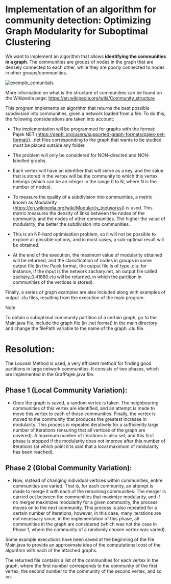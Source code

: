 # Implementation of an algorithm for community detection: Optimizing Graph Modularity for Suboptimal Clustering

We want to implement an algorithm that allows **identifying the communities in a graph**. The communities are groups of nodes in the graph that are densely connected to each other, while they are poorly connected to nodes in other groups/communities. 

![exemple_comunitats](https://upload.wikimedia.org/wikipedia/commons/f/f4/Network_Community_Structure.svg)

More information on what is the structure of communities can be found on the Wikipedia page: https://en.wikipedia.org/wiki/Community_structure

This program implements an algorithm that returns the best possible subdivision into communities, given a network loaded from a file. To do this, the following considerations are taken into account:

* The implementation will be programmed for graphs with the format: Pajek NET (https://gephi.org/users/supported-graph-formats/pajek-net-format/). .net files corresponding to the graph that wants to be studied must be placed outside any folder.

* The problem will only be considered for NON-directed and NON-labelled graphs.
  
* Each vertex will have an identifier that will serve as a key, and the value that is stored in the vertex will be the community to which this vertex belongs (which can be an integer in the range 0 to N, where N is the number of nodes).

* To measure the quality of a subdivision into communities, a metric known as Modularity (https://en.wikipedia.org/wiki/Modularity_(networks)) is used. This metric measures the density of links between the nodes of the community and the nodes of other communities. The higher the value of modularity, the better the subdivision into communities.

* This is an NP-hard optimisation problem, so it will not be possible to explore all possible options, and in most cases, a sub-optimal result will be obtained.

* At the end of the execution, the maximum value of modularity obtained will be returned, and the classification of nodes in groups in some output file (in the Pajek format, the output file is of type .clu: for instance, if the input is the network zachary.net, an output file called zachary_0.41880.clu will be returned, in which the partition in communities of the vertices is stored).

Finally, a series of graph examples are also included along with examples of output .clu files, resulting from the execution of the main program.

> [!NOTE]
> To obtain a suboptimal community partition of a certain graph, go to the Main.java file, include the graph file (in .net format) in the main directory and change the filePath variable to the name of the graph .clu file.

# Resolution: 

The Louvain Method is used, a very efficient method for finding good partitions in large network communities. It consists of two phases, which are implemented in the GrafPajek.java file.

## Phase 1 (Local Community Variation):

* Once the graph is saved, a random vertex is taken. The neighbouring communities of this vertex are identified, and an attempt is made to move this vertex to each of these communities. Finally, the vertex is moved to the community that produces the greatest increase in modularity. This process is repeated iteratively for a sufficiently large number of iterations (ensuring that all vertices of the graph are covered). A maximum number of iterations is also set, and this first phase is stopped if the modularity does not improve after this number of iterations (at which point it is said that a local maximum of modularity has been reached).

## Phase 2 (Global Community Variation):

* Now, instead of changing individual vertices within communities, entire communities are varied. That is, for each community, an attempt is made to merge it with each of the remaining communities. The merger is carried out between the communities that maximize modularity, and if no merger maximizes modularity for a given community, the process moves on to the next community. This process is also repeated for a certain number of iterations; however, in this case, many iterations are not necessary since, in the implementation of this phase, all communities in the graph are considered (which was not the case in Phase 1, where the community of a randomly chosen vertex was varied).

Some example executions have been saved at the beginning of the file Main.java to provide an approximate idea of the computational cost of the algorithm with each of the attached graphs.

The returned file contains a list of the communities for each vertex in the graph, where the first number corresponds to the community of the first vertex, the second number to the community of the second vertex, and so on.
